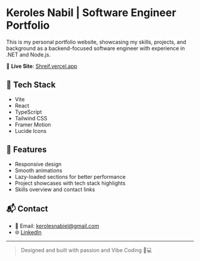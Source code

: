 # Keroles Nabil | Software Engineer Portfolio

This is my personal portfolio website, showcasing my skills, projects, and background as a backend-focused software engineer with experience in .NET and Node.js.

🔗 **Live Site**: [Shreif.vercel.app](https://keroles.vercel.app)

## 🚀 Tech Stack

- Vite
- React
- TypeScript
- Tailwind CSS
- Framer Motion
- Lucide Icons

## 📂 Features

- Responsive design
- Smooth animations
- Lazy-loaded sections for better performance
- Project showcases with tech stack highlights
- Skills overview and contact links

## 📬 Contact

- 📧 Email: kerolesnabiel@gmail.com
- 🌐 [LinkedIn](https://www.linkedin.com/in/shreif-abdullah-sh4503/)


---

> Designed and built with passion and Vibe Coding 🧠💻
